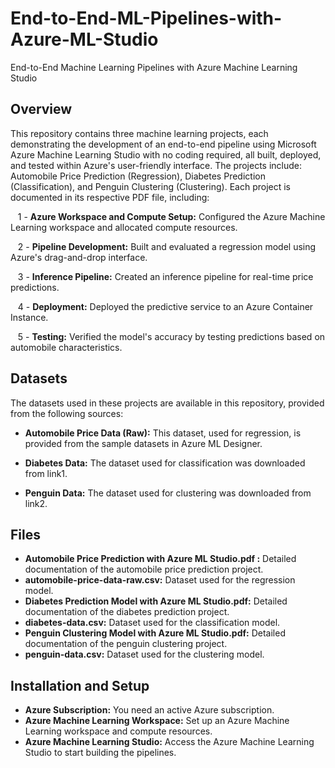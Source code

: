 # End-to-End-ML-Pipelines-with-Azure-ML-Studio
End-to-End Machine Learning Pipelines with Azure Machine Learning Studio

## Overview

This repository contains three machine learning projects, each demonstrating the development of an end-to-end pipeline using Microsoft Azure Machine Learning Studio with no coding required, all built, deployed, and tested within Azure's user-friendly interface. The projects include: Automobile Price Prediction (Regression), Diabetes Prediction (Classification), and Penguin Clustering (Clustering). Each project is documented in its respective PDF file, including:

&nbsp;&nbsp; 1 - **Azure Workspace and Compute Setup:** Configured the Azure Machine Learning workspace and allocated compute resources.

&nbsp;&nbsp; 2 - **Pipeline Development:** Built and evaluated a regression model using Azure's drag-and-drop interface.

&nbsp;&nbsp; 3 - **Inference Pipeline:** Created an inference pipeline for real-time price predictions.

&nbsp;&nbsp; 4 - **Deployment:** Deployed the predictive service to an Azure Container Instance.

&nbsp;&nbsp; 5 - **Testing:** Verified the model's accuracy by testing predictions based on automobile characteristics.

## Datasets

The datasets used in these projects are available in this repository, provided from the following sources:

- **Automobile Price Data (Raw):** This dataset, used for regression, is provided from the sample datasets in Azure ML Designer.

- **Diabetes Data:** The dataset used for classification was downloaded from link1.

- **Penguin Data:** The dataset used for clustering was downloaded from link2.



## Files

- **Automobile Price Prediction with Azure ML Studio.pdf :** Detailed documentation of the automobile price prediction project.
- **automobile-price-data-raw.csv:** Dataset used for the regression model.
- **Diabetes Prediction Model with Azure ML Studio.pdf:** Detailed documentation of the diabetes prediction project.
- **diabetes-data.csv:** Dataset used for the classification model.
- **Penguin Clustering Model with Azure ML Studio.pdf:** Detailed documentation of the penguin clustering project.
- **penguin-data.csv:** Dataset used for the clustering model.

## Installation and Setup

- **Azure Subscription:** You need an active Azure subscription.
- **Azure Machine Learning Workspace:** Set up an Azure Machine Learning workspace and compute resources.
- **Azure Machine Learning Studio:** Access the Azure Machine Learning Studio to start building the pipelines.

  
